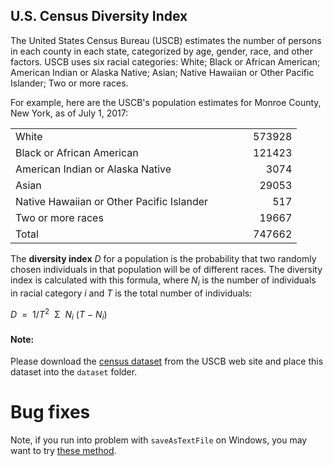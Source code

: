 <h2>U.S. Census Diversity Index</h2>
<p><a name="system"></a></p>
<p>The United States Census Bureau (USCB) estimates the number of persons in each county in each state, categorized by age, gender, race, and other factors. USCB uses six racial categories: White; Black or African American; American Indian or Alaska Native; Asian; Native Hawaiian or Other Pacific Islander; Two or more races.</p>
<p>For example, here are the USCB's population estimates for Monroe County, New York, as of July 1, 2017:</p>
<p></p>
<table border="0" cellpadding="0" cellspacing="0">
<tbody>
<tr>
<td align="left" valign="top">White</td>
<td width="40"></td>
<td align="right" valign="top">573928</td>
</tr>
<tr>
<td align="left" valign="top">Black or African American</td>
<td width="40"></td>
<td align="right" valign="top">121423</td>
</tr>
<tr>
<td align="left" valign="top">American Indian or Alaska Native</td>
<td width="40"></td>
<td align="right" valign="top">3074</td>
</tr>
<tr>
<td align="left" valign="top">Asian</td>
<td width="40"></td>
<td align="right" valign="top">29053</td>
</tr>
<tr>
<td align="left" valign="top">Native Hawaiian or Other Pacific Islander</td>
<td width="40"></td>
<td align="right" valign="top">517</td>
</tr>
<tr>
<td align="left" valign="top">Two or more races</td>
<td width="40"></td>
<td align="right" valign="top">19667</td>
</tr>
<tr>
<td align="left" valign="top">Total</td>
<td width="40"></td>
<td align="right" valign="top">747662</td>
</tr>
</tbody>
</table>
<p></p>
<p>The&nbsp;<strong>diversity index</strong>&nbsp;<em>D</em>&nbsp;for a population is the probability that two randomly chosen individuals in that population will be of different races. The diversity index is calculated with this formula, where&nbsp;<em>N</em><sub><em>i</em></sub>&nbsp;is the number of individuals in racial category&nbsp;<em>i</em>&nbsp;and&nbsp;<em>T</em>&nbsp;is the total number of individuals:</p>
<tr>
<td align="right" valign="center"><em>D</em>&nbsp;&nbsp;=&nbsp;&nbsp;1/<em>T</em><sup>2</sup>&nbsp;</td>
<td align="center" valign="center">&Sigma;</td>
<td align="left" valign="center">&nbsp;<em>N</em><sub><em>i</em></sub>&nbsp;(<em>T</em>&nbsp;&minus;&nbsp;<em>N</em><sub><em>i</em></sub>)</td>
</tr>


#### Note:
Please download the [census dataset](https://www2.census.gov/programs-surveys/popest/datasets/2010-2017/counties/asrh/cc-est2017-alldata.csv) from the USCB web site and place this dataset into the ```dataset``` folder.


# Bug fixes
Note, if you run into problem with `saveAsTextFile` on Windows, you may want to try [these method](https://stackoverflow.com/questions/40764807/null-entry-in-command-string-exception-in-saveastextfile-on-pyspark).
